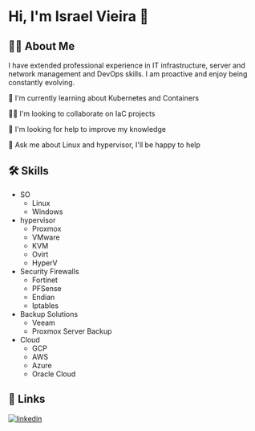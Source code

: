 #  Hi,  I'm Israel Vieira 👋

## 🐧🐧 About Me

I have extended professional experience in IT infrastructure, server and network management and DevOps skills. I am proactive and enjoy being constantly evolving.

🧠 I'm currently learning about Kubernetes and Containers

👯‍♀️ I'm looking to collaborate on  IaC projects

🤔 I'm looking for help to improve my knowledge

💬 Ask me about Linux and hypervisor, I'll be happy to help  

## 🛠 Skills

- SO
  - Linux
  - Windows
- hypervisor
  - Proxmox
  - VMware
  - KVM
  - Ovirt
  - HyperV
- Security Firewalls
  - Fortinet
  - PFSense
  - Endian
  - Iptables
- Backup Solutions
  - Veeam
  - Proxmox Server Backup
- Cloud
  - GCP
  - AWS
  - Azure
  - Oracle Cloud

## 🔗 Links
[![linkedin](https://img.shields.io/badge/linkedin-0A66C2?style=for-the-badge&logo=linkedin&logoColor=white)](https://www.linkedin.com/in/israel-dias-vieira/)
